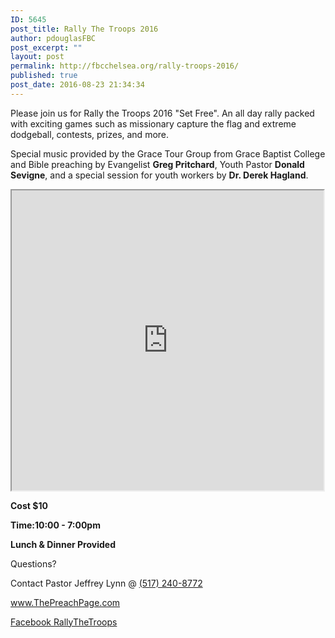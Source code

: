 ```yaml
---
ID: 5645
post_title: Rally The Troops 2016
author: pdouglasFBC
post_excerpt: ""
layout: post
permalink: http://fbcchelsea.org/rally-troops-2016/
published: true
post_date: 2016-08-23 21:34:34
---
```

<div class="event">
<p>Please join us for Rally the Troops 2016 "Set Free". An all day rally packed with exciting games such as missionary capture the flag and extreme dodgeball, contests, prizes, and more.</p><p>Special music provided by the Grace Tour Group from Grace Baptist College and Bible preaching by Evangelist <strong>Greg Pritchard</strong>, Youth Pastor <strong>Donald Sevigne</strong>, and a special session for youth workers by <strong>Dr. Derek Hagland</strong>.</p>



<div class="embed">
<iframe src="https://drive.google.com/file/d/0B3eAAD-_YFHCNmp3d0kyZTlKMFk/preview" width="99%" height="480"></iframe>
</div>

<div class="event-date">
<strong><p>Cost $10</p></strong>
<strong><p>Time:10:00 - 7:00pm</p></strong>
<strong><p>Lunch & Dinner Provided</p></strong>
</div>
<div class="event-contact-info">
<p>Questions?</p>
 <p>Contact Pastor Jeffrey Lynn @ <a href="tel:"+1 517 240 8772">(517) 240-8772</a></p>
</div>

<p><a href="http://www.thepreachpage.com/">www.ThePreachPage.com</a></p>

<p><a href="https://www.facebook.com/rallythetroops">Facebook RallyTheTroops<a/></p>
</div>